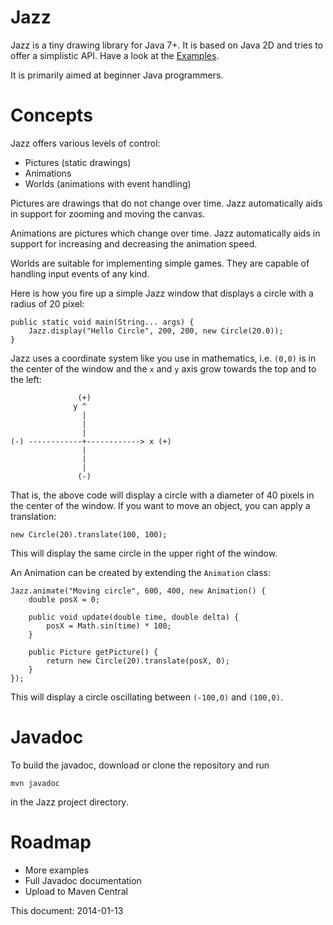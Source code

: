 Jazz
====

Jazz is a tiny drawing library for Java 7+. It is based on Java 2D and tries to offer a
simplistic API. Have a look at the [Examples](/scravy/Jazz/tree/master/src/main/java/jazz/examples).

It is primarily aimed at beginner Java programmers.

Concepts
========

Jazz offers various levels of control:

- Pictures (static drawings)
- Animations
- Worlds (animations with event handling)

Pictures are drawings that do not change over time. Jazz automatically
aids in support for zooming and moving the canvas.

Animations are pictures which change over time. Jazz automatically
aids in support for increasing and decreasing the animation speed.

Worlds are suitable for implementing simple games. They are capable
of handling input events of any kind.

Here is how you fire up a simple Jazz window that displays a circle
with a radius of 20 pixel:

    public static void main(String... args) {
        Jazz.display("Hello Circle", 200, 200, new Circle(20.0));
    }

Jazz uses a coordinate system like you use in mathematics, i.e.
`(0,0)` is in the center of the window and the `x` and `y` axis
grow towards the top and to the left:

                   (+)
                  y ^
                    |
                    |
                    |
    (-) ------------+------------> x (+)
                    |
                    |
                    |
                   (-)

    
That is, the above code will display a circle with a diameter of
40 pixels in the center of the window. If you want to move an object,
you can apply a translation:

    new Circle(20).translate(100, 100);

This will display the same circle in the upper right of the window.

An Animation can be created by extending the `Animation` class:

    Jazz.animate("Moving circle", 600, 400, new Animation() {
        double posX = 0;

        public void update(double time, double delta) {
            posX = Math.sin(time) * 100;
        }

        public Picture getPicture() {
            return new Circle(20).translate(posX, 0);
        }
    });

This will display a circle oscillating between `(-100,0)` and `(100,0)`.


Javadoc
=======

To build the javadoc, download or clone the repository and run

    mvn javadoc

in the Jazz project directory. 


Roadmap
=======

+ More examples
+ Full Javadoc documentation
+ Upload to Maven Central


This document: 2014-01-13

